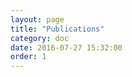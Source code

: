 ```yaml
---
layout: page
title: "Publications"
category: doc
date: 2016-07-27 15:32:00
order: 1
---
```


<script src="http://bibbase.org/show?bib=http%3A%2F%2Fharrisonwl.github.io%2Fassets%2Fbibliography%2Fharrison.bib&jsonp=1"></script>
